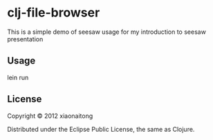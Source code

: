 # clj-file-browser

This is a simple demo of seesaw usage for my introduction to seesaw presentation

## Usage

lein run

## License

Copyright © 2012 xiaonaitong

Distributed under the Eclipse Public License, the same as Clojure.

